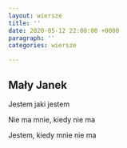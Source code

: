 ```yaml
---
layout: wiersze
title: ''
date: 2020-05-12 22:00:00 +0000
paragraph: ''
categories: wiersze

---
```

## Mały Janek

Jestem jaki jestem

Nie ma mnie, kiedy nie ma

Jestem, kiedy mnie nie ma